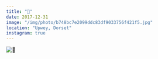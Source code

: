 ```yaml
---
title: "🌿"
date: 2017-12-31
image: "/img/photo/b748bc7e2099ddc83df9033756f421f5.jpg"
location: "Upwey, Dorset"
instagram: true
---
```


![🌿](/img/photo/b748bc7e2099ddc83df9033756f421f5.jpg)
